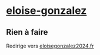 # [eloise-gonzalez](https://nouveau-front-populaire-legislatives-2024.fr/eloise-gonzalez)

## Rien à faire
Redirige vers [eloisegonzalez2024.fr](https://eloisegonzalez2024.fr/)
